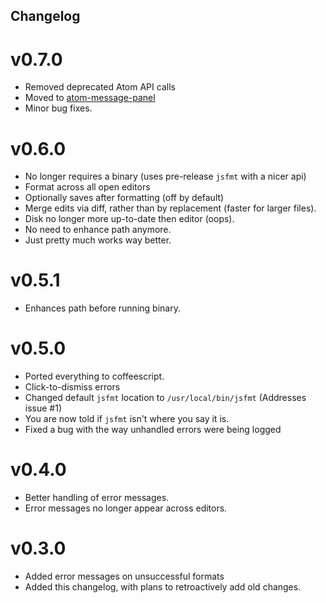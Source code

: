 Changelog
---------

v0.7.0
======
 * Removed deprecated Atom API calls
 * Moved to [atom-message-panel](https://github.com/tcarlsen/atom-message-panel)
 * Minor bug fixes.

v0.6.0
======
 * No longer requires a binary (uses pre-release `jsfmt` with a nicer api)
 * Format across all open editors
 * Optionally saves after formatting (off by default)
 * Merge edits via diff, rather than by replacement (faster for larger files).
 * Disk no longer more up-to-date then editor (oops).
 * No need to enhance path anymore. 
 * Just pretty much works way better.
 
v0.5.1
======
 * Enhances path before running binary.

v0.5.0
======
 * Ported everything to coffeescript.
 * Click-to-dismiss errors
 * Changed default `jsfmt` location to `/usr/local/bin/jsfmt` (Addresses issue #1)
 * You are now told if `jsfmt` isn't where you say it is.
 * Fixed a bug with the way unhandled errors were being logged

v0.4.0
======
 * Better handling of error messages.
 * Error messages no longer appear across editors.

v0.3.0
======

 * Added error messages on unsuccessful formats
 * Added this changelog, with plans to retroactively add old changes.
